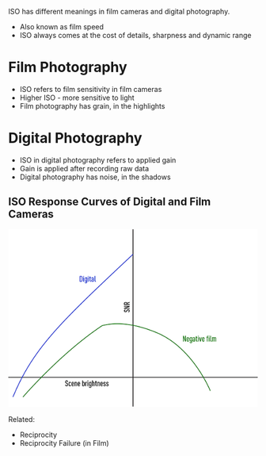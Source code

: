 ISO has different meanings in film cameras and digital photography.
- Also known as film speed
- ISO always comes at the cost of details, sharpness and dynamic range
# Film Photography
- ISO refers to film sensitivity in film cameras
- Higher ISO - more sensitive to light
- Film photography has grain, in the highlights

# Digital Photography
- ISO in digital photography refers to applied gain
- Gain is applied after recording raw data
- Digital photography has noise, in the shadows

## ISO Response Curves of Digital and Film Cameras
![ISO Response Curve](../../../_images/ISO%20Response%20Curve.png) 

Related:
- Reciprocity
- Reciprocity Failure (in Film)
